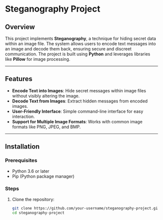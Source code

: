 # Steganography Project

## Overview
This project implements **Steganography**, a technique for hiding secret data within an image file. The system allows users to encode text messages into an image and decode them back, ensuring secure and discreet communication. The project is built using **Python** and leverages libraries like **Pillow** for image processing.

---

## Features
- **Encode Text into Images**: Hide secret messages within image files without visibly altering the image.
- **Decode Text from Images**: Extract hidden messages from encoded images.
- **User-Friendly Interface**: Simple command-line interface for easy interaction.
- **Support for Multiple Image Formats**: Works with common image formats like PNG, JPEG, and BMP.

---

## Installation

### Prerequisites
- Python 3.6 or later
- Pip (Python package manager)

### Steps
1. Clone the repository:
   ```bash
   git clone https://github.com/your-username/steganography-project.git
   cd steganography-project

